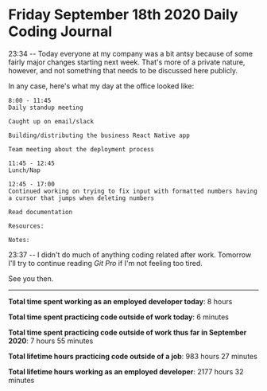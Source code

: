 # Friday September 18th 2020 Daily Coding Journal

23:34 -- Today everyone at my company was a bit antsy because of some fairly major changes starting next week. That's more of a private nature, however, and not something that needs to be discussed here publicly.

In any case, here's what my day at the office looked like:

```
8:00 - 11:45
Daily standup meeting

Caught up on email/slack

Building/distributing the business React Native app

Team meeting about the deployment process

11:45 - 12:45
Lunch/Nap

12:45 - 17:00
Continued working on trying to fix input with formatted numbers having a cursor that jumps when deleting numbers

Read documentation

Resources:

Notes:
```

23:37 -- I didn't do much of anything coding related after work. Tomorrow I'll try to continue reading _Git Pro_ if I'm not feeling too tired.

See you then.

---

**Total time spent working as an employed developer today**: 8 hours

**Total time spent practicing code outside of work today**: 6 minutes

**Total time spent practicing code outside of work thus far in September 2020**: 7 hours 55 minutes

**Total lifetime hours practicing code outside of a job**: 983 hours 27 minutes

**Total lifetime hours working as an employed developer**: 2177 hours 32 minutes
